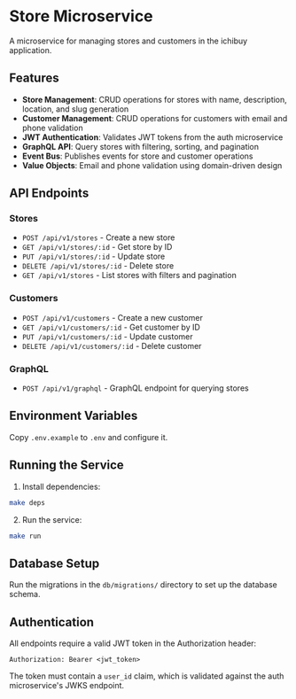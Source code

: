 # Store Microservice

A microservice for managing stores and customers in the ichibuy application.

## Features

- **Store Management**: CRUD operations for stores with name, description, location, and slug generation
- **Customer Management**: CRUD operations for customers with email and phone validation
- **JWT Authentication**: Validates JWT tokens from the auth microservice
- **GraphQL API**: Query stores with filtering, sorting, and pagination
- **Event Bus**: Publishes events for store and customer operations
- **Value Objects**: Email and phone validation using domain-driven design

## API Endpoints

### Stores
- `POST /api/v1/stores` - Create a new store
- `GET /api/v1/stores/:id` - Get store by ID
- `PUT /api/v1/stores/:id` - Update store
- `DELETE /api/v1/stores/:id` - Delete store
- `GET /api/v1/stores` - List stores with filters and pagination

### Customers
- `POST /api/v1/customers` - Create a new customer
- `GET /api/v1/customers/:id` - Get customer by ID
- `PUT /api/v1/customers/:id` - Update customer
- `DELETE /api/v1/customers/:id` - Delete customer

### GraphQL
- `POST /api/v1/graphql` - GraphQL endpoint for querying stores

## Environment Variables

Copy `.env.example` to `.env` and configure it.

## Running the Service

1. Install dependencies:
```bash
make deps
```

2. Run the service:
```bash
make run
```

## Database Setup

Run the migrations in the `db/migrations/` directory to set up the database schema.

## Authentication

All endpoints require a valid JWT token in the Authorization header:
```
Authorization: Bearer <jwt_token>
```

The token must contain a `user_id` claim, which is validated against the auth microservice's JWKS endpoint.